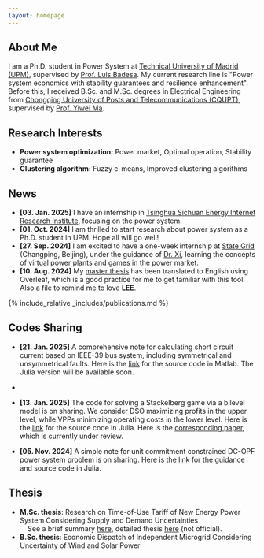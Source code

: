 ```yaml
---
layout: homepage
---
```


## About Me

I am a Ph.D. student in Power System at [Technical University of Madrid (UPM)](https://en.wikipedia.org/wiki/Technical_University_of_Madrid), supervised by [Prof. Luis Badesa](https://scholar.google.com/citations?hl=en&user=8DQgsZQAAAAJ). My current research line is "Power system economics with stability guarantees and resilience enhancement". Before this, I received B.Sc. and M.Sc. degrees in Electrical Engineering from [Chongqing University of Posts and Telecommunications (CQUPT)](https://zh.wikipedia.org/zh-cn/%E9%87%8D%E5%BA%86%E9%82%AE%E7%94%B5%E5%A4%A7%E5%AD%A6), supervised by [Prof. Yiwei Ma](https://www.researchgate.net/profile/Yiwei-Ma-6).

## Research Interests

- **Power system optimization:** Power market, Optimal operation, Stability guarantee
- **Clustering algorithm:** Fuzzy c-means, Improved clustering algorithms

## News

- **[03. Jan. 2025]** I have an internship in [Tsinghua Sichuan Energy Internet Research Institute](https://www.tsinghua-eiri.org/), focusing on the power system.
- **[01. Oct. 2024]** I am thrilled to start research about power system as a Ph.D. student in UPM. Hope all will go well!
- **[27. Sep. 2024]** I am excited to have a one-week internship at [State Grid](https://en.wikipedia.org/wiki/State_Grid_Corporation_of_China) (Changping, Beijing), under the guidance of [Dr. Xi](https://scholar.google.com/citations?hl=zh-CN&user=r6BeldgAAAAJ), learning the concepts of virtual power plants and games in the power market.
- **[10. Aug. 2024]** My [master thesis](https://github.com/pwang30/master_thesis.git) has been translated to English using Overleaf, which is a good practice for me to get familiar with this tool. Also a file to remind me to love **LEE**.

{% include_relative _includes/publications.md %}

## Codes Sharing

- **[21. Jan. 2025]** A comprehensive note for calculating short circuit current based on IEEE-39 bus system, including symmetrical and unsymmetrical faults. Here is the [link](https://github.com/pwang30/Short_Circuit_Analysis_IEEE39.git) for the source code in Matlab. The Julia version will be available soon.
- 
- **[13. Jan. 2025]** The code for solving a Stackelberg game via a bilevel model is on sharing. We consider DSO maximizing profits in the upper level, while VPPs minimizing operating costs in the lower level. Here is the [link](https://github.com/pwang30/Code_of_bilevel_DSO_VPPs.git) for the source code in Julia. Here is the [corresponding paper](https://arxiv.org/pdf/2501.07715), which is currently under review.

- **[05. Nov. 2024]** A simple note for unit commitment constrained DC-OPF power system problem is on sharing. Here is the [link](https://github.com/pwang30/OPF_in_DC_system_with_UC.git) for the guidance and source code in Julia.


## Thesis
- **M.Sc. thesis**: Research on Time-of-Use Tariff of New Energy Power System Considering Supply and Demand Uncertainties <br>
  &nbsp; &nbsp; See a brief summary [here](https://github.com/pwang30/master_thesis/blob/d18c05ef3d197c7d94b870650b14df93e7c3d13e/Summary_of_thesis.pdf), detailed thesis [here](https://github.com/pwang30/master_thesis/blob/d18c05ef3d197c7d94b870650b14df93e7c3d13e/Research_on_Time_of_Use_Tariff_of_New_Energy_Power_System_Considering_Source_and_Load_Uncertainties.pdf) (not official). <br>
- **B.Sc. thesis**: Economic Dispatch of Independent Microgrid Considering Uncertainty of Wind and Solar Power




